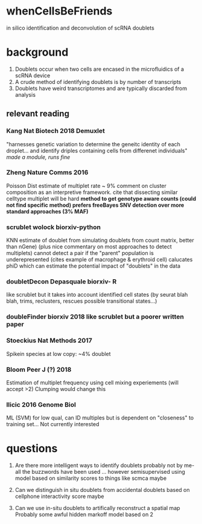 # whenCellsBeFriends
in silico identification and deconvolution of scRNA doublets

# background
1) Doublets occur when two cells are encased in the microfluidics of a scRNA device
2) A crude method of identifying doublets is by number of transcripts 
3) Doublets have weird transcriptomes and are typically discarded from analysis

## relevant reading
### Kang Nat Biotech 2018 Demuxlet
"harnesses genetic variation to determine the geneitc identity of each droplet... and identify driples containing cells from differenet individuals"
*made a module, runs fine*


###  Zheng Nature Comms 2016
Poisson Dist estimate of multiplet rate ~ 9%
comment on cluster composition as an interpretive framework. 
cite that dissecting similar celltype multiplet will be hard
**method to get genotype aware counts (could not find specific method) prefers freeBayes SNV detection over more standard approaches (3% MAF)**

### scrublet wolock biorxiv-python
KNN estimate of doublet from simulating doublets from count matrix, better than nGene)
(plus nice commentary on most approaches to detect multiplets)
cannot detect a pair if the "parent" population is underepresented (cites example of macrophage & erythroid cell)
calucates phiD which can estimate the potential impact of "doublets" in the data

### doubletDecon Depasquale biorxiv- R
like scrublet but it takes into account identified cell states (by seurat blah blah, trims, reclusters, rescues possible transitional states...)

### doubleFinder biorxiv 2018 like scrublet but a poorer written paper

### Stoeckius Nat Methods 2017
Spikein species at low copy: ~4% doublet

### Bloom Peer J (?) 2018
Estimation of multiplet frequency using cell mixing experiements (will accept >2)
Clumping would change this

### Ilicic 2016 Genome Biol
ML (SVM) for low qual, can ID multiples but is dependent on "closeness" to training set...  Not currently interested




# questions
1) Are there more intelligent ways to identify doublets
probably not by me- all the buzzwords have been used
... however semisupervised using model based on similarity scores to things like scmca maybe

2) Can we distinguish in situ doublets from accidental doublets
       based on cellphone interactivity score maybe
3) Can we use in-situ doublets to artifically reconstruct a spatial map
      Probably some awful hidden markoff model based on 2

